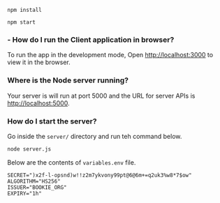 `npm install`

`npm start`

### - How do I run the Client application in browser?
To run the app in the development mode,
Open [http://localhost:3000](http://localhost:3000) to view it in the browser.

### Where is the Node server running?
Your server is will run at port 5000 and the URL for server APIs is [http://localhost:5000](http://localhost:5000).

### How do I start the server?
Go inside the `server/` directory and run teh command below.
```bash
node server.js
```

Below are the contents of `variables.env` file.
```
SECRET=")x2f-l-opsnd)w!!z2m7ykvony99pt@6@6m+=q2uk3%w8*7$ow"
ALGORITHM="HS256"
ISSUER="BOOKIE_ORG"
EXPIRY="1h"
```
